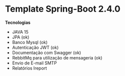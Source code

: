 # Template Spring-Boot 2.4.0

**Tecnologias**

- JAVA 15
- JPA (ok)
- Banco Mysql (ok)
- Autenticação JWT (ok)
- Documentação com Swagger (ok)
- RebbitMq para utilização de mensageria (ok)
- Envio de E-mail SMTP
- Relatórios Ireport
